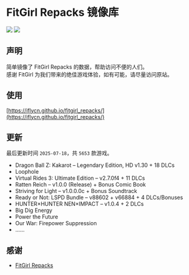 ﻿# FitGirl Repacks 镜像库
![](https://img.shields.io/badge/ci-passing-brightgreen.svg?logo=github)
![](https://img.shields.io/badge/license-MIT-brightgreen.svg)

## 声明
简单镜像了 FitGirl Repacks 的数据，帮助访问不便的人们。  
感谢 FitGirl 为我们带来的绝佳游戏体验，如有可能，请尽量访问原站。

## 使用
[https://iflycn.github.io/fitgirl_repacks/](https://iflycn.github.io/fitgirl_repacks/)

## 更新
最后更新时间 `2025-07-18`，共 `5653` 款游戏。
- Dragon Ball Z: Kakarot – Legendary Edition, HD v1.30 + 18 DLCs
- Loophole
- Virtual Rides 3: Ultimate Edition – v2.7.0f4 + 11 DLCs
- Ratten Reich – v1.0.0 (Release) + Bonus Comic Book
- Striving for Light – v1.0.0.0c + Bonus Soundtrack
- Ready or Not: LSPD Bundle – v88602 + v66884 + 4 DLCs/Bonuses
- HUNTER×HUNTER NEN×IMPACT – v1.0.4 + 2 DLCs
- Big Dig Energy
- Power the Future
- Our War: Firepower Suppression
- ……

## 感谢
- [FitGirl Repacks](https://fitgirl-repacks.site/)
